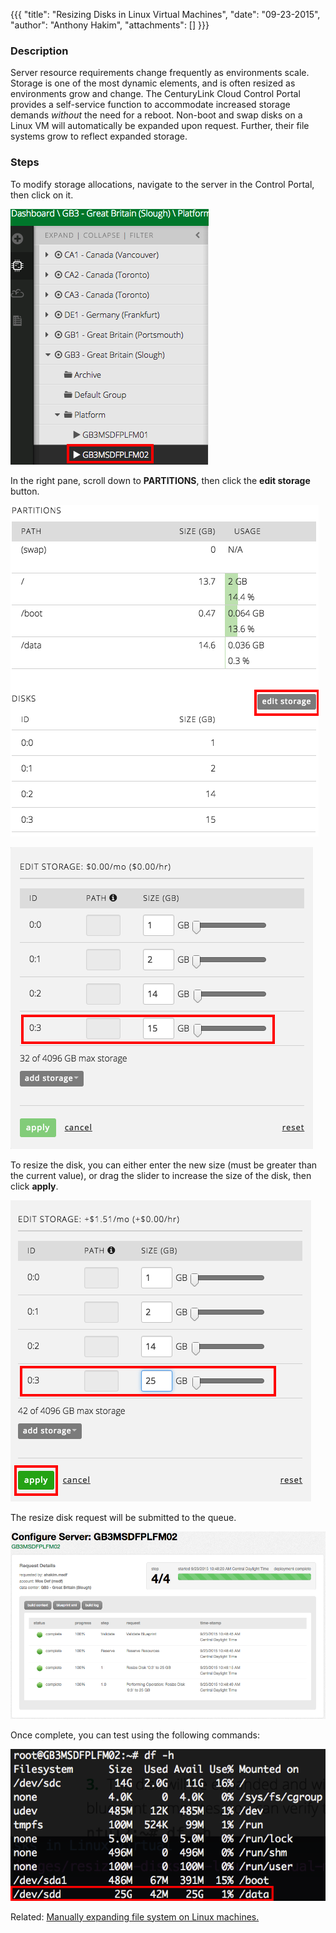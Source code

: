 {{{
  "title": "Resizing Disks in Linux Virtual Machines",
  "date": "09-23-2015",
  "author": "Anthony Hakim",
  "attachments": []
}}}

### Description
Server resource requirements change frequently as environments scale. Storage is one of the most dynamic elements, and is often resized as environments grow and change. The CenturyLink Cloud Control Portal provides a self-service function to accommodate increased storage demands _without_ the need for a reboot. Non-boot and swap disks on a Linux VM will automatically be expanded upon request. Further, their file systems grow to reflect expanded storage.

### Steps


To modify storage allocations, navigate to the server in the Control Portal, then click on it.

  ![Resizing disks in Linux Virtual Machines](../images/resizing-disks-in-linux-virtual-machines1.png)

In the right pane, scroll down to **PARTITIONS**, then click the **edit storage** button.

  ![Resizing disks in Linux Virtual Machines](../images/resizing-disks-in-linux-virtual-machines2.png)

  ![Resizing disks in Linux Virtual Machines](../images/resizing-disks-in-linux-virtual-machines3.png)

To resize the disk, you can either enter the new size (must be greater than the current value), or drag the slider to increase the size of the disk, then click **apply**.

  ![Resizing disks in Linux Virtual Machines](../images/resizing-disks-in-linux-virtual-machines4.png)

The resize disk request will be submitted to the queue.

  ![Resizing disks in Linux Virtual Machines](../images/resizing-disks-in-linux-virtual-machines5.png)

Once complete, you can test using the following commands:

  ![Resizing disks in Linux Virtual Machines](../images/resizing-disks-in-linux-virtual-machines6.png)
  
Related: [Manually expanding file system on Linux machines.](../manually-expanding-file-system-on-linux-machines.md#part-3-moving-and-expanding-drives-on-older-partitioned-images)
